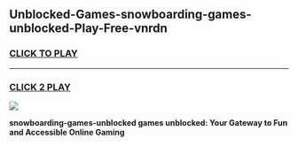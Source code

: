 
## Unblocked-Games-snowboarding-games-unblocked-Play-Free-vnrdn
<h3>
<a href="https://premium76.site?title=snowboarding-games-unblocked&ref=21A">CLICK TO PLAY</a></h3>
<hr>

<h3>
<a href="https://premium76.site?title=snowboarding-games-unblocked&ref=21A">CLICK 2 PLAY</a>
  
</h3>

<a href="https://premium76.site?title=snowboarding-games-unblocked&ref=21A"><img src="https://clearcache.store/games.png"></a>


**snowboarding-games-unblocked games unblocked: Your Gateway to Fun and Accessible Online Gaming**
